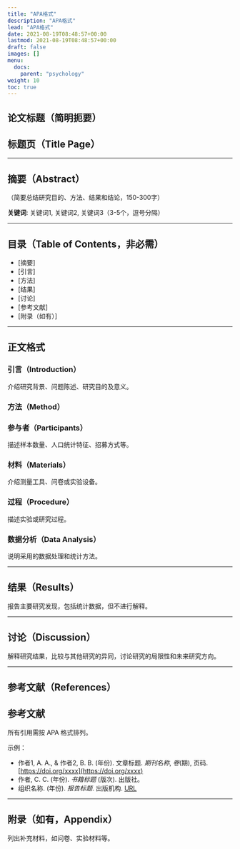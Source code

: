 ```yaml
---
title: "APA格式"
description: "APA格式"
lead: "APA格式"
date: 2021-08-19T08:48:57+00:00
lastmod: 2021-08-19T08:48:57+00:00
draft: false
images: []
menu:
  docs:
    parent: "psychology"
weight: 10
toc: true
---
```


## 论文标题（简明扼要）

## 标题页（Title Page）

---

## 摘要（Abstract）

（简要总结研究目的、方法、结果和结论，150-300字）

**关键词**: 关键词1, 关键词2, 关键词3（3-5个，逗号分隔）

---

## 目录（Table of Contents，非必需）

- [摘要]
- [引言]
- [方法]
- [结果]
- [讨论]
- [参考文献]
- [附录（如有）]

---

## 正文格式

### 引言（Introduction）

介绍研究背景、问题陈述、研究目的及意义。

### 方法（Method）

### 参与者（Participants）

描述样本数量、人口统计特征、招募方式等。

### 材料（Materials）

介绍测量工具、问卷或实验设备。

### 过程（Procedure）

描述实验或研究过程。

### 数据分析（Data Analysis）

说明采用的数据处理和统计方法。

---

## 结果（Results）

报告主要研究发现，包括统计数据，但不进行解释。

---

## 讨论（Discussion）

解释研究结果，比较与其他研究的异同，讨论研究的局限性和未来研究方向。

---

## 参考文献（References）

## 参考文献

所有引用需按 APA 格式排列。

示例：

- 作者1, A. A., & 作者2, B. B. (年份). 文章标题. *期刊名称*, *卷*(期), 页码. [https://doi.org/xxxx](https://doi.org/xxxx)
- 作者, C. C. (年份). *书籍标题* (版次). 出版社。
- 组织名称. (年份). *报告标题*. 出版机构. [URL](URL)


---

## 附录（如有，Appendix）

列出补充材料，如问卷、实验材料等。

